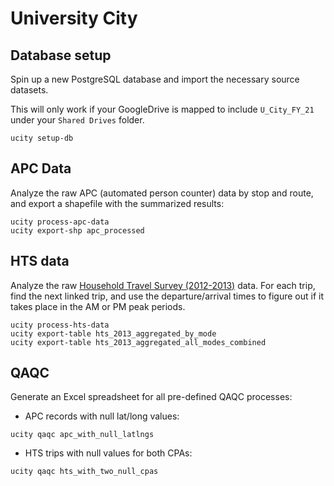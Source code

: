# University City

## Database setup
Spin up a new PostgreSQL database and import the necessary source datasets.

This will only work if your GoogleDrive is mapped to include `U_City_FY_21`
under your `Shared Drives` folder.

```
ucity setup-db
```

## APC Data

Analyze the raw APC (automated person counter) data by stop and route, and export a shapefile with the summarized results:

```
ucity process-apc-data
ucity export-shp apc_processed
```

## HTS data

Analyze the raw [Household Travel Survey (2012-2013)](https://www2.dvrpc.org/Reports/14033.pdf) data. For each trip, find the next linked trip, and use the departure/arrival times to figure out if it takes place in the AM or PM peak periods.

```
ucity process-hts-data
ucity export-table hts_2013_aggregated_by_mode
ucity export-table hts_2013_aggregated_all_modes_combined
```

## QAQC

Generate an Excel spreadsheet for all pre-defined QAQC processes:

-  APC records with null lat/long values:

```
ucity qaqc apc_with_null_latlngs
```

-  HTS trips with null values for both CPAs:

```
ucity qaqc hts_with_two_null_cpas
```
